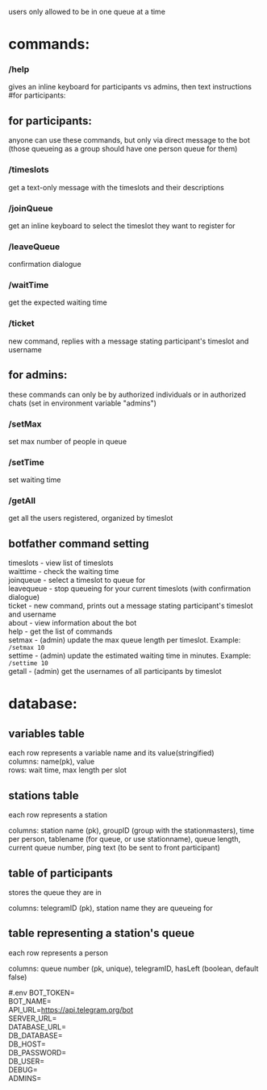 users only allowed to be in one queue at a time
# commands:

### /help 
gives an inline keyboard for participants vs admins, then text instructions
#for participants:

## for participants:
anyone can use these commands, but only via direct message to the bot (those queueing as a group should have one person queue for them)

### /timeslots
get a text-only message with the timeslots and their descriptions

### /joinQueue
get an inline keyboard to select the timeslot they want to register for

### /leaveQueue
confirmation dialogue

### /waitTime
get the expected waiting time

### /ticket 
new command, replies with a message stating participant's timeslot and username

## for admins:
these commands can only be by authorized individuals or in authorized chats (set in environment variable "admins")

### /setMax
set max number of people in queue

### /setTime
set waiting time

### /getAll
get all the users registered, organized by timeslot

## botfather command setting
timeslots - view list of timeslots  
waittime - check the waiting time  
joinqueue - select a timeslot to queue for  
leavequeue - stop queueing for your current timeslots (with confirmation dialogue)  
ticket - new command, prints out a message stating participant's timeslot and username  
about - view information about the bot  
help - get the list of commands  
setmax - (admin) update the max queue length per timeslot. Example: `/setmax 10`  
settime - (admin) update the estimated waiting time in minutes. Example: `/settime 10`  
getall - (admin) get the usernames of all participants by timeslot 

# database:
## variables table
each row represents a variable name and its value(stringified)  
columns: name(pk), value  
rows: wait time, max length per slot

## stations table
each row represents a station

columns: station name (pk), groupID (group with the stationmasters), time per person, tablename (for queue, or use stationname), queue length, current queue number, ping text (to be sent to front participant)

## table of participants
stores the queue they are in

columns: telegramID (pk), station name they are queueing for

## table representing a station's queue
each row represents a person

columns: queue number (pk, unique), telegramID, hasLeft (boolean, default false)

#.env
BOT_TOKEN=  
BOT_NAME=  
API_URL=https://api.telegram.org/bot  
SERVER_URL=  
DATABASE_URL=  
DB_DATABASE=  
DB_HOST=  
DB_PASSWORD=  
DB_USER=  
DEBUG=  
ADMINS=